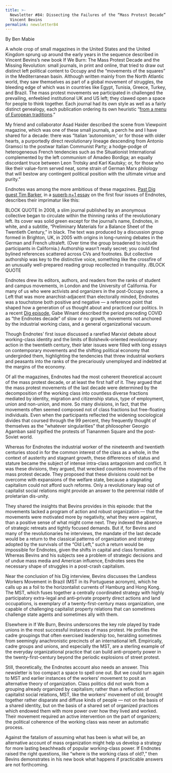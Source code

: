 ```yaml
---
title: >-
  Newsletter #84: Dissecting the Failures of the “Mass Protest Decade” w/
  Vincent Bevins
permalink: newsletter84
---
```


By Ben Mabie


A whole crop of small magazines in the United States and the United Kingdom sprung up around the early years in the sequence described in Vincent Bevins’s new book If We Burn: The Mass Protest Decade and the Missing Revolution: small journals, in print and online, that tried to draw out distinct left political content to Occupy and the “movements of the squares” in the Mediterranean basin. Although written mainly from the North Atlantic world, they saw themselves as part of a global movement of struggles, the bleeding edge of which was in countries like Egypt, Tunisia, Greece, Turkey, and Brazil. The mass protest movements we participated in challenged the prevailing, enfeebled institutional UK and US left; they clawed open a space for people to think together. Each journal had its own style as well as a fairly distinct genealogy, each publication ordering its own heuristic “[from a menu of European traditions](https://viewpointmag.com/2016/05/15/bernstein-in-seattle-representative-democracy-and-the-revolutionary-subject-part-1/).” 




My friend and collaborator Asad Haider described the scene from Viewpoint magazine, which was one of these small journals, a perch he and I have shared for a decade: there was “Italian ‘autonomism,’ or for those with older hearts, a purportedly direct revolutionary lineage descending from Antonio Gramsci to the postwar Italian Communist Party; a hodge-podge of heterogeneous French tendencies such as the Situationist International complemented by the left communism of Amadeo Bordiga; an equally discordant truce between Leon Trotsky and Karl Kautsky; or, for those who like their value-form served neat, some strain of German Marx philology that will bestow any contingent political position with the ultimate virtue and purity.” 




Endnotes was among the more ambitious of these magazines. [Past Dig guest Tim Barker](https://thedigradio.com/tag/tim-barker), in a [superb n+1 essay](https://www.nplusonemag.com/issue-28/reviews/the-bleak-left/) on the first four issues of Endnotes, describes their imprimatur like this: 




BLOCK QUOTE In 2008, a slim journal published by an anonymous collective began to circulate within the thinning ranks of the revolutionary left. Its cover was solid green except for the journal’s name, Endnotes, in white, and a subtitle, “Preliminary Materials for a Balance Sheet of the Twentieth Century,” in black. The text was produced by a discussion group formed in Brighton, UK, in 2005 with origins in long-running debates in the German and French ultraleft. (Over time the group broadened to include participants in California.) Authorship wasn’t really secret; you could find bylined references scattered across CVs and footnotes. But collective authorship was key to the distinctive voice, something like the crossfire of an unusually well-prepared reading group recollected in tranquility. /BLOCK QUOTE




Endnotes drew its editors, authors, and readers from the ranks of student and campus movements, in London and the University of California. For many of us who were activists and organizers in the post-Occupy scene, a Left that was more anarchist-adjacent than electorally minded, Endnotes was a touchstone both positive and negative — a reference point that shaped how a generation of us thought about and practiced our politics. In a recent [Dig episode](https://thedigradio.com/podcast/conjuncture-w-akbar-winant-riofrancos/), Gabe Winant described the period preceding COVID as “the Endnotes decade” of slow or no growth, movements not anchored by the industrial working class, and a general organizational vacuum. 




Though Endnotes’ first issue discussed a rarefied Marxist debate about working-class identity and the limits of Bolshevik-oriented revolutionary action in the twentieth century, their later issues were filled with long essays on contemporary movements and the shifting political economy that undergirded them, highlighting the tendencies that threw industrial workers and peasants into the ranks of the precariously unemployed and indebted at the margins of the economy. 




Of all the magazines, Endnotes had the most coherent theoretical account of the mass protest decade, or at least the first half of it. They argued that the mass protest movements of the last decade were determined by the decomposition of the working class into countless diverse fractions mediated by identity, migration and citizenship status, type of employment, union and non-union, and more. So many divisions, in fact, that the movements often seemed composed not of class fractions but free-floating individuals. Even when the participants reflected the widening sociological divides that coursed through the 99 percent, they frequently thought of themselves as the “whatever singularities” that philosopher Georgio Agamban said typified the protests of Tiananmen Square and the post-Soviet world. 




Whereas for Endnotes the industrial worker of the nineteenth and twentieth centuries stood in for the common interest of the class as a whole, in the context of austerity and stagnant growth, these differences of status and stature became the subject of intense intra-class antagonism and conflict. It was these divisions, they argued, that wrecked countless movements of the mass protest decade. They proposed that these divisions could not be overcome with expansions of the welfare state, because a stagnating capitalism could not afford such reforms. Only a revolutionary leap out of capitalist social relations might provide an answer to the perennial riddle of proletarian dis-unity. 




They shared the insights that Bevins provides in this episode: that the movements lacked a program of action and robust organization — that the movements were motivated more by negativity, what they were against, than a positive sense of what might come next. They indexed the absence of strategic retreats and tightly focused demands. But if, for Bevins and many of the revolutionaries he interviews, the mandate of the last decade would be a return to the classical patterns of organization and strategy adopted by the survivals of the “Old Left,” such a return would be impossible for Endnotes, given the shifts in capital and class formation. Whereas Bevins and his subjects see a problem of strategic decisions and of undue mass media and American influence, Endnotes sees the necessary shape of struggles in a post-crash capitalism. 




Near the conclusion of his Dig interview, Bevins discusses the Landless Workers Movement in Brazil (MST in its Portuguese acronym), which he calls up as a foil to the horizontalist currents of Hamburg and Hong Kong. The MST, which fuses together a centrally coordinated strategy with highly participatory extra-legal and anti–private property direct actions and land occupations, is exemplary of a twenty-first-century mass organization, one capable of challenging capitalist property relations that can sometimes challenge state agents and sometimes ally with them. 




Elsewhere in If We Burn, Bevins underscores the key role played by trade unions in the most successful instances of mass protest. He profiles the cadre groupings that often exercised leadership too, heralding sometimes from seemingly anachronistic precincts of an international left. Empirically, cadre groups and unions, and especially the MST, are a sterling example of the everyday organizational practice that can build anti-property power in the twenty-first-century beyond the periodic explosions of street protest. 




Still, theoretically, the Endnotes account also needs an answer. This newsletter is too compact a space to spell one out. But we could turn again to MST and earlier instances of the workers’ movement to posit an alternative theory of organization. Class politics did not work from a grouping already organized by capitalism; rather than a reflection of capitalist social relations, MST, like the workers’ movement of old, brought together rather disparate and diffuse kinds of people — not on the basis of a shared identity, but on the basis of a shared set of organized practices which endowed them with more power over how they lived and worked. Their movement required an active intervention on the part of organizers; the political coherence of the working class was never an automatic process. 




Against the fatalism of assuming what has been is what will be, an alternative account of mass organization might help us develop a strategy for more lasting beachheads of popular working-class power. If Endnotes raised the right questions, like “where is the working class of old?,” then Bevins demonstrates in his new book what happens if practicable answers are not forthcoming. 


